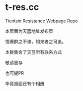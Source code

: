 # t-res.cc
Tientsin Resistance Webpage Repo


本页面为天蓝地址发布页

悟爆群之不谏，知来者之可追。

本群集合了天蓝所有联系方式

敬请惠存

也可提PR

毕竟里面还有个相册